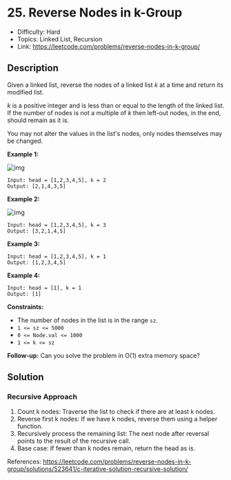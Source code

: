 # 25. Reverse Nodes in k-Group

- Difficulty: Hard
- Topics: Linked List, Recursion
- Link: https://leetcode.com/problems/reverse-nodes-in-k-group/

## Description

Given a linked list, reverse the nodes of a linked list _k_ at a time and return its modified list.

_k_ is a positive integer and is less than or equal to the length of the linked list. If the number of nodes is not a multiple of _k_ then left-out nodes, in the end, should remain as it is.

You may not alter the values in the list's nodes, only nodes themselves may be changed.

**Example 1:**

![img](https://assets.leetcode.com/uploads/2020/10/03/reverse_ex1.jpg)

```
Input: head = [1,2,3,4,5], k = 2
Output: [2,1,4,3,5]
```

**Example 2:**

![img](https://assets.leetcode.com/uploads/2020/10/03/reverse_ex2.jpg)

```
Input: head = [1,2,3,4,5], k = 3
Output: [3,2,1,4,5]
```

**Example 3:**

```
Input: head = [1,2,3,4,5], k = 1
Output: [1,2,3,4,5]
```

**Example 4:**

```
Input: head = [1], k = 1
Output: [1]
```

**Constraints:**

- The number of nodes in the list is in the range `sz`.
- `1 <= sz <= 5000`
- `0 <= Node.val <= 1000`
- `1 <= k <= sz`

**Follow-up:** Can you solve the problem in O(1) extra memory space?

## Solution

### Recursive Approach

1. Count k nodes: Traverse the list to check if there are at least k nodes.
2. Reverse first k nodes: If we have k nodes, reverse them using a helper function.
3. Recursively process the remaining list: The next node after reversal points to the result of the recursive call.
4. Base case: If fewer than k nodes remain, return the head as is.

References: https://leetcode.com/problems/reverse-nodes-in-k-group/solutions/523641/c-iterative-solution-recursive-solution/
